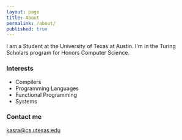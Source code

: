 ```yaml
---
layout: page
title: About
permalink: /about/
published: true
---
```


I am a Student at the University of Texas at Austin. I'm in the Turing Scholars program for Honors Computer Science.

### Interests

 - Compilers
 - Programming Languages
 - Functional Programming
 - Systems

### Contact me

[kasra@cs.utexas.edu](mailto:kasra@cs.utexas.edu)
